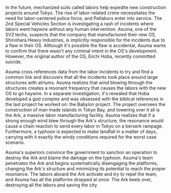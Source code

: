 In the future, mechanized suits called labors help expedite new construction projects around Tokyo. The rise of labor-related crime necessitates the need for labor-centered police force, and Patlabors enter into service. The 2nd Special Vehicles Section is investigating a rash of incidents where labors went haywire without any human intervention. Asuma, one of the SV2 techs, suspects that the company that manufactured their new OS, Shinohara Heavy Industries, is implicitly responsible for the incidents due to a flaw in their OS. Although it's possible the flaw is accidental, Asuma wants to confirm that there wasn't any criminal intent in the OS's development. However, the original author of the OS, Eiichi Hoba, recently committed suicide.

Asuma cross references data from the labor incidents to try and find a common link and discovers that all the incidents took place around large structures with atriums. Asuma realizes that wind blowing through the structures creates a resonant frequency that causes the labors with the new OS to go haywire. In a separate investigation, it's revealed that Hoba developed a god complex and was obsessed with the biblical references in the last project he worked on: the Babylon project. The project oversees the construction of man made islands in Tokyo Bay, and towering over it all is the Ark, a massive labor manufacturing facility. Asuma realizes that if a strong enough wind blew through the Ark's structure, the resonance would cause a chain reaction to send every labor in Tokyo on a berserk rampage. Furthermore, a typhoon is expected to make landfall in a matter of days, carrying with it exactly the windy conditions required for the worst case scenario.

Asuma's superiors convince the government to sanction an operation to destroy the Ark and blame the damage on the typhoon. Asuma's team penetrates the Ark and begins systematically disengaging the platforms, changing the Ark's structure and minimizing its potential to reach the proper resonance. The labors aboard the Ark activate and try to repel the team, and Asuma has all the platforms dropped at once. The Ark keels over, destroying all the labors and saving the city.